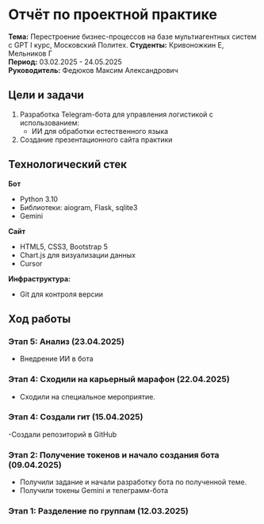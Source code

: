 # Отчёт по проектной практике
**Тема:** Перестроение бизнес-процессов на базе мультиагентных систем с GPT I курс, Московский Политех.
**Студенты:** Кривоножкин Е, Мельников Г  
**Период:** 03.02.2025 - 24.05.2025  
**Руководитель:** Федюков Максим Александрович  

##  Цели и задачи
1. Разработка Telegram-бота для управления логистикой с использованием:
   - ИИ для обработки естественного языка
2. Создание презентационного сайта практики

##  Технологический стек
**Бот**
- Python 3.10
- Библиотеки: aiogram, Flask, sqlite3
- Gemini

**Сайт**
- HTML5, CSS3, Bootstrap 5
- Chart.js для визуализации данных
- Cursor

**Инфраструктура:**
- Git для контроля версии

##  Ход работы
### Этап 5: Анализ (23.04.2025)
- Внедрение ИИ в бота


### Этап 4: Сходили на карьерный марафон (22.04.2025)
- Сходили на специальное мероприятие.


### Этап 4: Создали гит (15.04.2025)
-Создали репозиторий в GitHub


### Этап 2: Получение токенов и начало создания бота (09.04.2025)
- Получили задание и начали разработку бота по полученной теме.
- Получили токены Gemini и телеграмм-бота

### Этап 1: Разделение по группам (12.03.2025)
